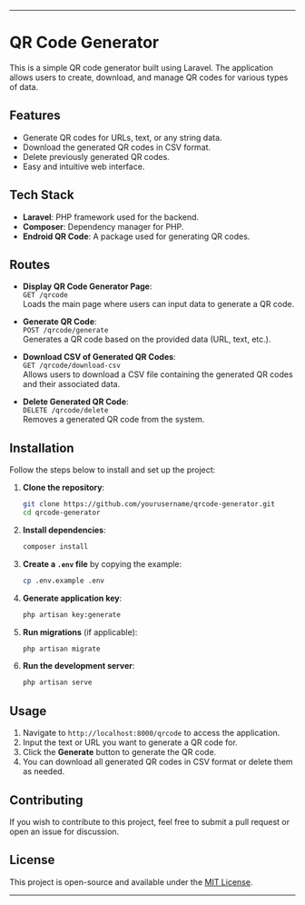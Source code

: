 
---

# QR Code Generator

This is a simple QR code generator built using Laravel. The application allows users to create, download, and manage QR codes for various types of data.

## Features

- Generate QR codes for URLs, text, or any string data.
- Download the generated QR codes in CSV format.
- Delete previously generated QR codes.
- Easy and intuitive web interface.

## Tech Stack

- **Laravel**: PHP framework used for the backend.
- **Composer**: Dependency manager for PHP.
- **Endroid QR Code**: A package used for generating QR codes.

## Routes

- **Display QR Code Generator Page**:  
  `GET /qrcode`  
  Loads the main page where users can input data to generate a QR code.

- **Generate QR Code**:  
  `POST /qrcode/generate`  
  Generates a QR code based on the provided data (URL, text, etc.).

- **Download CSV of Generated QR Codes**:  
  `GET /qrcode/download-csv`  
  Allows users to download a CSV file containing the generated QR codes and their associated data.

- **Delete Generated QR Code**:  
  `DELETE /qrcode/delete`  
  Removes a generated QR code from the system.

## Installation

Follow the steps below to install and set up the project:

1. **Clone the repository**:
   ```bash
   git clone https://github.com/yourusername/qrcode-generator.git
   cd qrcode-generator
   ```

2. **Install dependencies**:
   ```bash
   composer install
   ```

3. **Create a `.env` file** by copying the example:
   ```bash
   cp .env.example .env
   ```

4. **Generate application key**:
   ```bash
   php artisan key:generate
   ```

5. **Run migrations** (if applicable):
   ```bash
   php artisan migrate
   ```

6. **Run the development server**:
   ```bash
   php artisan serve
   ```

## Usage

1. Navigate to `http://localhost:8000/qrcode` to access the application.
2. Input the text or URL you want to generate a QR code for.
3. Click the **Generate** button to generate the QR code.
4. You can download all generated QR codes in CSV format or delete them as needed.

## Contributing

If you wish to contribute to this project, feel free to submit a pull request or open an issue for discussion.

## License

This project is open-source and available under the [MIT License](LICENSE).

---
